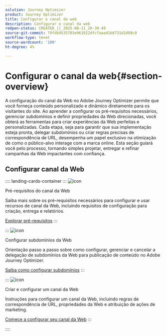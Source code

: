 ```yaml
---
solution: Journey Optimizer
product: Journey Optimizer
title: Configurar o canal da web
description: Configurar o canal da web
redpen-status: CREATED_||_2025-08-11_20-39-49
source-git-commit: 79fdb9535703e961922dfcfaaad1b6731d2d88c0
workflow-type: tm+mt
source-wordcount: '189'
ht-degree: 4%

---
```



# Configurar o canal da web{#section-overview}

A configuração do canal da Web no Adobe Journey Optimizer permite que você forneça conteúdo personalizado e dinâmico diretamente para os visitantes do site. Ao aprender a configurar os pré-requisitos necessários, gerenciar subdomínios e definir propriedades da Web direcionadas, você obterá as ferramentas para criar experiências da Web perfeitas e personalizadas. Cada etapa, seja para garantir que sua implementação esteja pronta, delegar subdomínios ou criar regras precisas de correspondência de URL, desempenha um papel exclusivo na otimização de como o público-alvo interage com a marca online. Esta seção guiará você pelo processo, tornando simples projetar, entregar e refinar campanhas da Web impactantes com confiança.

## Configurar canal da Web

:::: landing-cards-container
:::
![icon](https://cdn.experienceleague.adobe.com/icons/book.svg)

Pré-requisitos do canal da Web

Saiba mais sobre os pré-requisitos necessários para configurar e usar recursos de canal da Web, incluindo requisitos de configuração para criação, entrega e relatórios.

[Explorar pré-requisitos](../using/web/web-prerequisites.md)
:::

:::
![icon](https://cdn.experienceleague.adobe.com/icons/gear.svg)

Configurar subdomínios da Web

Orientação passo a passo sobre como configurar, gerenciar e cancelar a delegação de subdomínios da Web para publicação de conteúdo no Adobe Journey Optimizer.

[Saiba como configurar subdomínios](../using/web/web-delegated-subdomains.md)
:::

:::
![icon](https://cdn.experienceleague.adobe.com/icons/circle-play.svg)

Criar e configurar um canal da Web

Instruções para configurar um canal da Web, incluindo regras de correspondência de URL, propriedades da Web e atribuição de ações de marketing.

[Comece a configurar seu canal da Web](../using/web/web-configuration.md)
:::

::::
